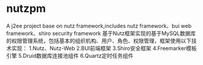 # nutzpm
A j2ee project base on nutz framework,includes nutz framework、bui web framework、shiro security framework
基于Nutz框架实现的基于MySQL数据库的权限管理系统，包括基本的组织机构、用户、角色、权限管理，框架使用以下技术实现：
1.Nutz、Nutz-Web
2.BUI前端框架
3.Shiro安全框架
4.Freemarker模板引擎
5.Druid数据库连接池组件
6.Quartz定时任务组件
